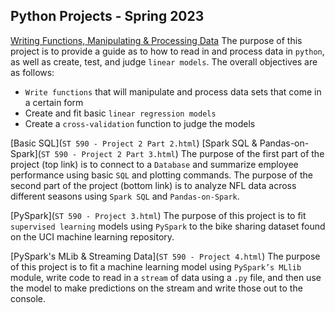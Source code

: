 ## Python Projects - Spring 2023

[Writing Functions, Manipulating & Processing Data](Project1FINAL.html)
The purpose of this project is to provide a guide as to how to read in and process data in `python`, as well as create, test, and judge `linear models`. The overall objectives are as follows:  

* `Write functions` that will manipulate and process data sets that come in a certain form  
* Create and fit basic `linear regression models`  
* Create a `cross-validation` function to judge the models  

[Basic SQL](`ST 590 - Project 2 Part 2.html`)
[Spark SQL & Pandas-on-Spark](`ST 590 - Project 2 Part 3.html`)
The purpose of the first part of the project (top link) is to connect to a `Database` and summarize employee performance using basic `SQL` and plotting commands.
The purpose of the second part of the project (bottom link) is to analyze NFL data across different seasons using `Spark SQL` and `Pandas-on-Spark`.

[PySpark](`ST 590 - Project 3.html`)
The purpose of this project is to fit `supervised learning` models using `PySpark` to the bike sharing dataset found on the UCI machine learning repository.

[PySpark's MLib & Streaming Data](`ST 590 - Project 4.html`)
The purpose of this project is to fit a machine learning model using `PySpark’s MLlib` module, write code to read in a `stream` of data using a `.py` file, and then use the model to make predictions on the stream and write those out to the console.
